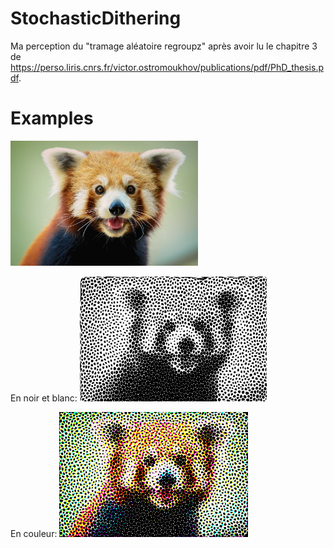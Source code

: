 # StochasticDithering

Ma perception du "tramage aléatoire regroupz" après avoir lu le chapitre 3 de https://perso.liris.cnrs.fr/victor.ostromoukhov/publications/pdf/PhD_thesis.pdf.

# Examples

<img src="/img/rr.png" height="200">

En noir et blanc:
<img src="/bw_rr.png" height="200">

En couleur:
<img src="/cmyk_rr.png" height="200">
